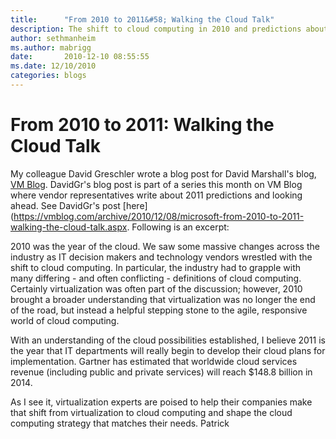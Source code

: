 ```yaml
---
title:      "From 2010 to 2011&#58; Walking the Cloud Talk"
description: The shift to cloud computing in 2010 and predictions about 2011
author: sethmanheim
ms.author: mabrigg
date:       2010-12-10 08:55:55
ms.date: 12/10/2010
categories: blogs
---
```

# From 2010 to 2011: Walking the Cloud Talk
My colleague David Greschler wrote a blog post for David Marshall's blog, [VM Blog](https://vmblog.com/home.aspx). DavidGr's blog post is part of a series this month on VM Blog where vendor representatives write about 2011 predictions and looking ahead. See DavidGr's post [here](https://vmblog.com/archive/2010/12/08/microsoft-from-2010-to-2011-walking-the-cloud-talk.aspx. Following is an excerpt: 

2010 was the year of the cloud. We saw some massive changes across the industry as IT decision makers and technology vendors wrestled with the shift to cloud computing. In particular, the industry had to grapple with many differing - and often conflicting - definitions of cloud computing. Certainly virtualization was often part of the discussion; however, 2010 brought a broader understanding that virtualization was no longer the end of the road, but instead a helpful stepping stone to the agile, responsive world of cloud computing. 

With an understanding of the cloud possibilities established, I believe 2011 is the year that IT departments will really begin to develop their cloud plans for implementation. Gartner has estimated that worldwide cloud services revenue (including public and private services) will reach $148.8 billion in 2014. 

As I see it, virtualization experts are poised to help their companies make that shift from virtualization to cloud computing and shape the cloud computing strategy that matches their needs. Patrick
